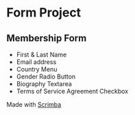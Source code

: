 # Form Project 

## Membership Form

* First & Last Name
* Email address
* Country Menu
* Gender Radio Button
* Biography Textarea
* Terms of Service Agreement Checkbox


Made with [Scrimba](https://scrimba.com/learn/designbootcamp)
